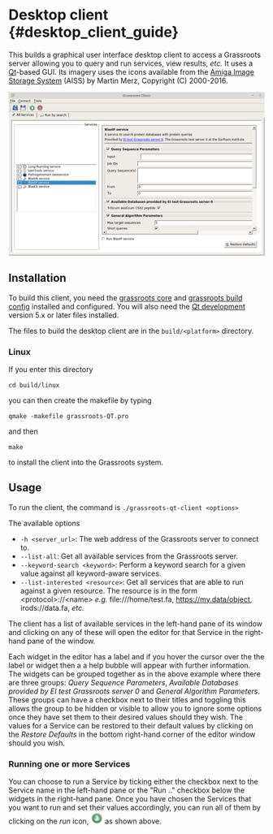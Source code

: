 # Desktop client {#desktop_client_guide}


This builds a  graphical user interface desktop client to access a Grassroots server allowing you to query and run services, view results, *etc.* It uses a [Qt](https://www.qt.io)-based GUI. Its imagery uses the icons available from the [Amiga Image Storage System](http://www.masonicons.info/6.html) (AISS) by Martin Merz, Copyright (C) 2000-2016.

![Screenshot of the Grassroots Qt desktop client](grassroots_qt_client.png "Grassroots Qt Desktop Client")

## Installation

To build this client, you need the [grassroots core](https://github.com/TGAC/grassroots-core) and [grassroots build config](https://github.com/TGAC/grassroots-build-config) installed and configured. You will also need the [Qt development](https://www.qt.io/download/) version 5.x or later files installed.

The files to build the desktop client are in the ```build/<platform>``` directory. 

### Linux

If you enter this directory 

```
cd build/linux
```

you can then create the makefile by typing

```
qmake -makefile grassroots-QT.pro
```

and then 

```
make 
```

to install the client into the Grassroots system.

## Usage

To run the client, the command is ```./grassroots-qt-client <options>```

The available options 

 * ```-h <server_url>```: The web address of the Grassroots server to connect to.
 * ```--list-all```: Get all available services from the Grassroots server.
 * ```--keyword-search <keyword>```: Perform a keyword search for a given value against all keyword-aware services.
 * ```--list-interested <resource>```: Get all services that are able to run against a given resource. The resource is in the form \<protocol\>://\<name\> *e.g.* file:///home/test.fa, https://my.data/object, irods://data.fa, *etc.*


The client has a list of available services in the left-hand pane of its window and clicking on any of these will open the editor for that Service in the right-hand pane of the window. 

Each widget in the editor has a label and if you hover the cursor over the the label or widget then a a help bubble will appear with further information. 
The widgets can be grouped together as in the above example where there are three groups: *Query Sequence Parameters*, *Available Databases provided by EI test Grassroots server 0* and *General Algorithm Parameters*. 
These groups can have a checkbox next to their titles and toggling this allows the group to be hidden or visible to allow you to ignore some options once they have set them to their desired values should they wish.
The values for a Service can be restored to their default values by clicking on the *Restore Defaults* in the bottom right-hand corner of the editor window should you wish.

### Running one or more Services

You can choose to run a Service by ticking either the checkbox next to the Service name in the left-hand pane or the "Run .." checkbox below the widgets in the right-hand pane.
Once you have chosen the Services that you want to run and set their values accordingly, you can run all of them by clicking on the *run* icon, ![Run icon](run.png "Run icon") as shown above.

		
